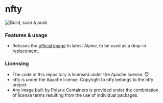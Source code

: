 # nfty

![Build, scan & push](https://github.com/Polarix-Containers/ntfy/actions/workflows/build.yml/badge.svg)

### Features & usage
- Rebases the [official image](https://github.com/binwiederhier/ntfy) to latest Alpine, to be used as a drop-in replacement.

### Licensing
- The code in this repository is licensed under the Apache license. 😇
- ntfy is under the Apache license. Copyright to ntfy belongs to the ntfy project.
- Any image built by Polarix Containers is provided under the combination of license terms resulting from the use of individual packages.
